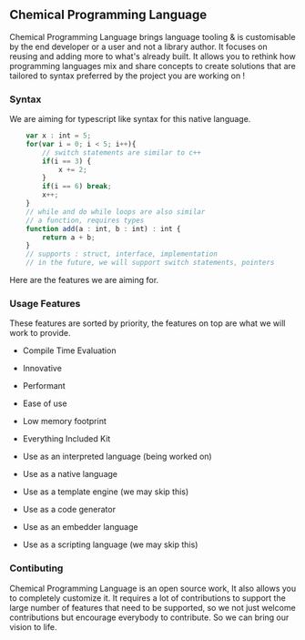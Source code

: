 ## Chemical Programming Language

Chemical Programming Language brings language tooling & is customisable by the end developer or a user and not a library author.
It focuses on reusing and adding more to what's already built.
It allows you to rethink how programming languages mix and share concepts to create solutions that are tailored to syntax preferred by the project you are working on !

### Syntax

We are aiming for typescript like syntax for this native language.

```typescript
    var x : int = 5;
    for(var i = 0; i < 5; i++){
        // switch statements are similar to c++
        if(i == 3) {
            x += 2;
        }
        if(i == 6) break;
        x++;
    }
    // while and do while loops are also similar
    // a function, requires types
    function add(a : int, b : int) : int {
        return a + b;
    }
    // supports : struct, interface, implementation
    // in the future, we will support switch statements, pointers
```

Here are the features we are aiming for.

### Usage Features

These features are sorted by priority, the features on top are what we will work to provide.

- Compile Time Evaluation
- Innovative
- Performant
- Ease of use
- Low memory footprint
- Everything Included Kit


- Use as an interpreted language (being worked on)
- Use as a native language
- Use as a template engine (we may skip this)
- Use as a code generator
- Use as an embedder language
- Use as a scripting language (we may skip this)

### Contibuting

Chemical Programming Language is an open source work, It also allows you to completely customize it.
It requires a lot of contributions to support the large number of features that need to be supported, 
so we not just welcome contributions but encourage everybody to contribute. So we can bring our vision to life.